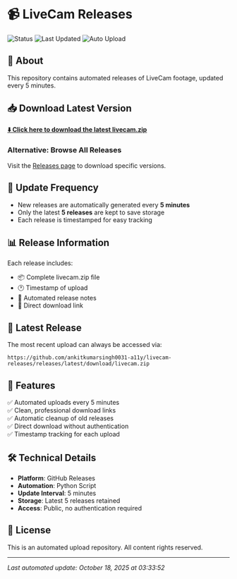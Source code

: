 # 📹 LiveCam Releases

![Status](https://img.shields.io/badge/status-active-success.svg)
![Last Updated](https://img.shields.io/badge/last%20updated-2025--10--18-blue.svg)
![Auto Upload](https://img.shields.io/badge/auto%20upload-every%205min-orange.svg)

## 🎯 About

This repository contains automated releases of LiveCam footage, updated every 5 minutes.

## 📥 Download Latest Version

**[⬇️ Click here to download the latest livecam.zip](https://github.com/ankitkumarsingh0031-a11y/livecam-releases/releases/latest/download/livecam.zip)**

### Alternative: Browse All Releases

Visit the [Releases page](https://github.com/ankitkumarsingh0031-a11y/livecam-releases/releases) to download specific versions.

## 🔄 Update Frequency

- New releases are automatically generated every **5 minutes**
- Only the latest **5 releases** are kept to save storage
- Each release is timestamped for easy tracking

## 📊 Release Information

Each release includes:
- 📦 Complete livecam.zip file
- 🕐 Timestamp of upload
- 📝 Automated release notes
- 🔗 Direct download link

## 🚀 Latest Release

The most recent upload can always be accessed via:
```
https://github.com/ankitkumarsingh0031-a11y/livecam-releases/releases/latest/download/livecam.zip
```

## 📌 Features

✅ Automated uploads every 5 minutes  
✅ Clean, professional download links  
✅ Automatic cleanup of old releases  
✅ Direct download without authentication  
✅ Timestamp tracking for each upload  

## 🛠️ Technical Details

- **Platform**: GitHub Releases
- **Automation**: Python Script
- **Update Interval**: 5 minutes
- **Storage**: Latest 5 releases retained
- **Access**: Public, no authentication required

## 📝 License

This is an automated upload repository. All content rights reserved.

---

*Last automated update: October 18, 2025 at 03:33:52*

